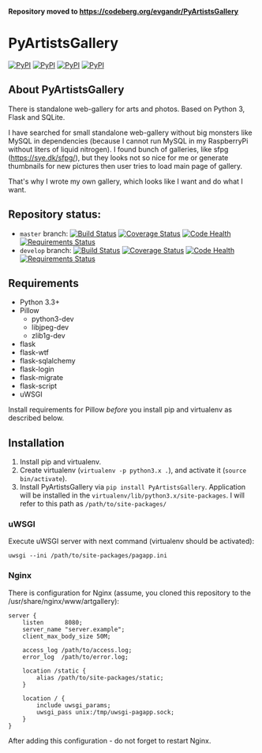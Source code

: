 __Repository moved to https://codeberg.org/evgandr/PyArtistsGallery__

# PyArtistsGallery

[![PyPI](https://img.shields.io/pypi/v/PyArtistsGallery.svg)](https://pypi.python.org/pypi/PyArtistsGallery/) [![PyPI](https://img.shields.io/pypi/status/PyArtistsGallery.svg)]() [![PyPI](https://img.shields.io/pypi/pyversions/PyArtistsGallery.svg)]() [![PyPI](https://img.shields.io/pypi/l/PyArtistsGallery.svg)]()

## About PyArtistsGallery

There is standalone web-gallery for arts and photos. Based on Python 3, Flask
and SQLite.

I have searched for small standalone web-gallery without big monsters like
MySQL in dependencies (because I cannot run MySQL in my RaspberryPi without
liters of liquid nitrogen). I found bunch of galleries, like sfpg
(https://sye.dk/sfpg/), but they looks not so nice for me or generate
thumbnails for new pictures then user tries to load main page of gallery.

That's why I wrote my own gallery, which looks like I want and do what I want.

## Repository status:

* `master` branch:  [![Build Status](https://travis-ci.org/h0rr0rrdrag0n/PyArtistsGallery.svg?branch=master)](https://travis-ci.org/h0rr0rrdrag0n/PyArtistsGallery) [![Coverage Status](https://coveralls.io/repos/h0rr0rrdrag0n/PyArtistsGallery/badge.svg?branch=master)](https://coveralls.io/r/h0rr0rrdrag0n/PyArtistsGallery?branch=master) [![Code Health](https://landscape.io/github/h0rr0rrdrag0n/PyArtistsGallery/master/landscape.svg?style=flat)](https://landscape.io/github/h0rr0rrdrag0n/PyArtistsGallery/master) [![Requirements Status](https://requires.io/github/h0rr0rrdrag0n/PyArtistsGallery/requirements.svg?branch=master)](https://requires.io/github/h0rr0rrdrag0n/PyArtistsGallery/requirements/?branch=master)
* `develop` branch: [![Build Status](https://travis-ci.org/h0rr0rrdrag0n/PyArtistsGallery.svg?branch=develop)](https://travis-ci.org/h0rr0rrdrag0n/PyArtistsGallery) [![Coverage Status](https://coveralls.io/repos/h0rr0rrdrag0n/PyArtistsGallery/badge.svg?branch=develop)](https://coveralls.io/r/h0rr0rrdrag0n/PyArtistsGallery?branch=develop) [![Code Health](https://landscape.io/github/h0rr0rrdrag0n/PyArtistsGallery/develop/landscape.svg?style=flat)](https://landscape.io/github/h0rr0rrdrag0n/PyArtistsGallery/develop) [![Requirements Status](https://requires.io/github/h0rr0rrdrag0n/PyArtistsGallery/requirements.svg?branch=develop)](https://requires.io/github/h0rr0rrdrag0n/PyArtistsGallery/requirements/?branch=develop)

## Requirements

* Python 3.3+
* Pillow
  - python3-dev
  - libjpeg-dev
  - zlib1g-dev
* flask
* flask-wtf
* flask-sqlalchemy
* flask-login
* flask-migrate
* flask-script
* uWSGI

Install requirements for Pillow _before_ you install pip and virtualenv
as described below.

## Installation

1. Install pip and virtualenv.
2. Create virtualenv (`virtualenv -p python3.x .`), and activate it (`source
bin/activate`).
3. Install PyArtistsGallery via `pip install PyArtistsGallery`. Application
will be installed in the `virtualenv/lib/python3.x/site-packages`. I will
refer to this path as `/path/to/site-packages/`

### uWSGI

Execute uWSGI server with next command (virtualenv should be activated):
```
uwsgi --ini /path/to/site-packages/pagapp.ini
```

### Nginx

There is configuration for Nginx (assume, you cloned this repository to
the /usr/share/nginx/www/artgallery):
```
server {
    listen      8080;
    server_name "server.example";
    client_max_body_size 50M;

    access_log /path/to/access.log;
    error_log  /path/to/error.log;

    location /static {
        alias /path/to/site-packages/static;
    }

    location / {
        include uwsgi_params;
        uwsgi_pass unix:/tmp/uwsgi-pagapp.sock;
    }
}
```

After adding this configuration - do not forget to restart Nginx.
